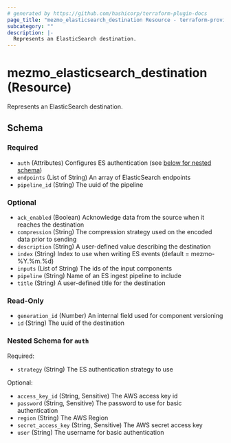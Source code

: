 ```yaml
---
# generated by https://github.com/hashicorp/terraform-plugin-docs
page_title: "mezmo_elasticsearch_destination Resource - terraform-provider-mezmo"
subcategory: ""
description: |-
  Represents an ElasticSearch destination.
---
```


# mezmo_elasticsearch_destination (Resource)

Represents an ElasticSearch destination.



<!-- schema generated by tfplugindocs -->
## Schema

### Required

- `auth` (Attributes) Configures ES authentication (see [below for nested schema](#nestedatt--auth))
- `endpoints` (List of String) An array of ElasticSearch endpoints
- `pipeline_id` (String) The uuid of the pipeline

### Optional

- `ack_enabled` (Boolean) Acknowledge data from the source when it reaches the destination
- `compression` (String) The compression strategy used on the encoded data prior to sending
- `description` (String) A user-defined value describing the destination
- `index` (String) Index to use when writing ES events (default = mezmo-%Y.%m.%d)
- `inputs` (List of String) The ids of the input components
- `pipeline` (String) Name of an ES ingest pipeline to include
- `title` (String) A user-defined title for the destination

### Read-Only

- `generation_id` (Number) An internal field used for component versioning
- `id` (String) The uuid of the destination

<a id="nestedatt--auth"></a>
### Nested Schema for `auth`

Required:

- `strategy` (String) The ES authentication strategy to use

Optional:

- `access_key_id` (String, Sensitive) The AWS access key id
- `password` (String, Sensitive) The password to use for basic authentication
- `region` (String) The AWS Region
- `secret_access_key` (String, Sensitive) The AWS secret access key
- `user` (String) The username for basic authentication
